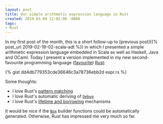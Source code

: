 ```yaml
---
layout: post
title: Our simple arithmetic expression language in Rust
created: 2019-03-09 12:02:00 -0800
tags:
- Rust
---
```

In my first post of the month, this is a short follow-up to [previous post]({% post_url 2019-02-19-02-scala-adt %}) in which I presented a simple arithmetic expression language embedded in Scala as well as Haskell, Java and OCaml. Today I present a version implemented in my new second-favourite programming language ([favourite][haskell]) [Rust][rust-lang]:

{% gist dd4db779353cde36646c3a78736ebb2d expr.rs %}

Some thoughts:

* I love Rust's [pattern matching][rust-patterns]
* I love Rust's automatic deriving of [`Debug`][rust-debug]
* I love Rust's [lifetime and borrowing][rust-borrowing] mechanisms

It would be nice if the [`Box`][rust-box] builder functions could be automatically generated. Otherwise, Rust has impressed me very much so far.

[haskell]: https://www.haskell.org/
[rust-borrowing]: https://doc.rust-lang.org/beta/rust-by-example/scope/borrow.html
[rust-box]: https://doc.rust-lang.org/std/boxed/struct.Box.html
[rust-debug]: https://doc.rust-lang.org/std/fmt/trait.Debug.html
[rust-lang]: https://www.rust-lang.org/
[rust-patterns]: https://doc.rust-lang.org/1.15.1/book/patterns.html
